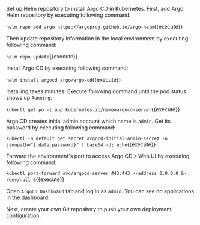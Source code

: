 Set up Helm repository to install Argo CD in Kubernetes.
First, add Argo Helm repository by executing following command:

`helm repo add argo https://argoproj.github.io/argo-helm`{{execute}}

Then update repository information in the local environment by executing following command:

`helm repo update`{{execute}}

Install Argo CD by executing following command:

`helm install argocd argo/argo-cd`{{execute}}

Installing takes minutes.
Execute following command until the pod status shows up `Running`:

`kubectl get po -l app.kubernetes.io/name=argocd-server`{{execute}}

Argo CD creates initial admin account which name is `admin`.
Get its password by executing following command:

`kubectl -n default get secret argocd-initial-admin-secret -o jsonpath="{.data.password}" | base64 -d; echo`{{execute}}

Forward the environment's port to access Argo CD's Web UI by executing following command:

`kubectl port-forward svc/argocd-server 443:443 --address 0.0.0.0 &> /dev/null &`{{execute}}

Open `ArgoCD Dashboard` tab and log in as `admin`.
You can see no applications in the dashboard.

Next, create your own Git repository to push your own deployment configuration.
